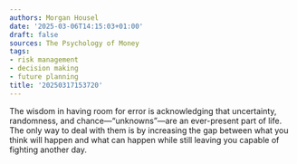 ```yaml
---
authors: Morgan Housel
date: '2025-03-06T14:15:03+01:00'
draft: false
sources: The Psychology of Money
tags:
- risk management
- decision making
- future planning
title: '20250317153720'
---
```


The wisdom in having room for error is acknowledging that uncertainty, randomness, and chance—“unknowns”—are an
ever-present part of life. The only way to deal with them is by increasing the gap between what you think will happen
and what can happen while still leaving you capable of fighting another day.